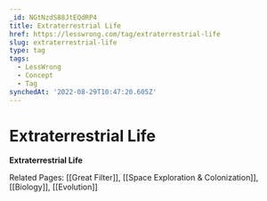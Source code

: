 ```yaml
---
_id: NGtNzdS88JtEQdRP4
title: Extraterrestrial Life
href: https://lesswrong.com/tag/extraterrestrial-life
slug: extraterrestrial-life
type: tag
tags:
  - LessWrong
  - Concept
  - Tag
synchedAt: '2022-08-29T10:47:20.605Z'
---
```


# Extraterrestrial Life

**Extraterrestrial Life**

Related Pages: [[Great Filter]], [[Space Exploration & Colonization]], [[Biology]], [[Evolution]]
